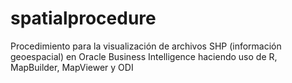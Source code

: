 # spatialprocedure
Procedimiento para la visualización de archivos SHP (información geoespacial) en Oracle Business Intelligence haciendo uso de R, MapBuilder, MapViewer y ODI
